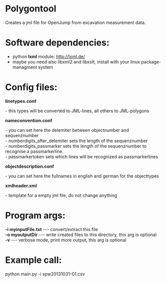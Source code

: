 Polygontool
===========

Creates a jml file for OpenJump from excavation measurement data.


Software dependencies:
======================

- python <b>lxml</b> module: http://lxml.de/
- maybe you need also libxml2 and libxslt, install with your linux package-managment system


Config files:
=============

<p><b>linetypes.conf</b></p> - this types will be converted to JML-lines, all others to JML-polygons<br>

<p><b>nameconvention.conf</b></p>
 - you can set here the delemiter between objectnumber and sequenznumber<br>
 - numberdigits_after_delemiter sets the length of the sequenznumber<br>
 - numberdigits_passmarker sets the length of the sequenznumber to recognise a passmarkerline.<br>
 - passmarkertoken sets which lines will be recognized as passmarkerlines<br>

<p><b>objectdescription.conf</b></p> - you can set here the fullnames in english and german for the objecttypes<br>

<p><b>xmlheader.xml</b></p> - template for a empty jml file, do not change anything


Program args:
=============

<b>-i myinputFile.txt</b> --- convert/extract this file<br>
<b>-o myoutputDir</b> --- write created files to this directory, this arg is optional<br>
<b>-v</b> --- verbose mode, print more output, this arg is optional<br>


Example call:
=============

python main.py -i spw20131031-01.csv

